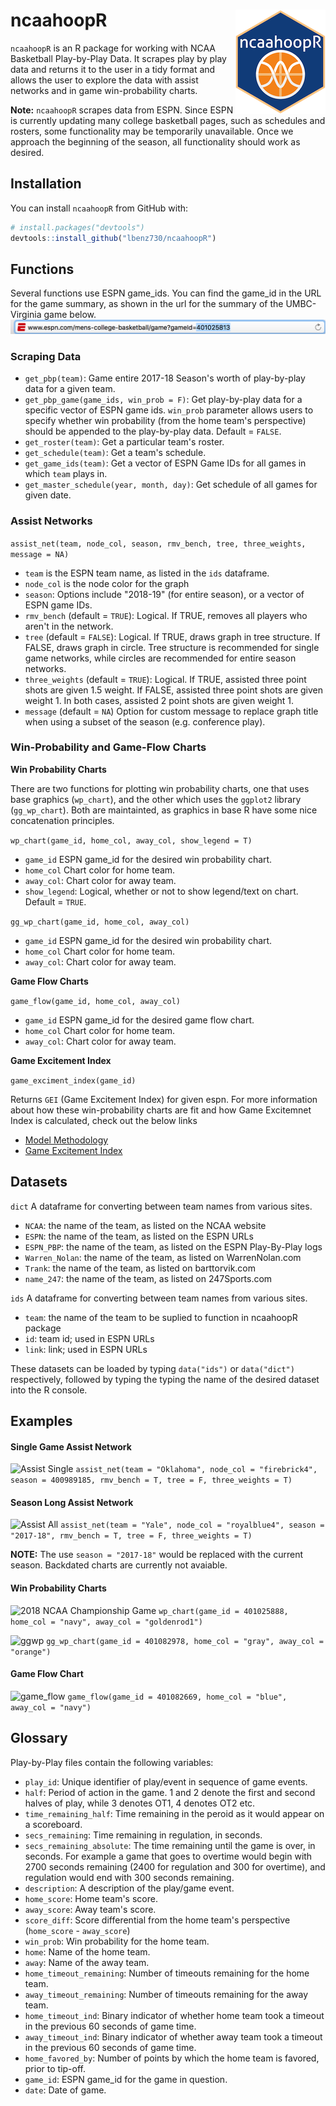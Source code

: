 # ncaahoopR <img src="figures/logo.png" align="right" />
`ncaahoopR` is an R package for working with NCAA Basketball Play-by-Play Data. It scrapes play by play data 
and returns it to the user in a tidy format and allows the user to explore the data with assist networks and in game win-probability charts.

__Note:__ `ncaahoopR` scrapes data from ESPN. Since ESPN is currently updating many college basketball pages, such as schedules and rosters,
some functionality may be temporarily unavailable. Once we approach the beginning of the season, all functionality should work as desired.


## Installation
You can install `ncaahoopR` from GitHub with:

``` r
# install.packages("devtools")
devtools::install_github("lbenz730/ncaahoopR")
```

## Functions
Several functions use ESPN game_ids. You can find the game_id in the URL for the game summary, 
as shown in the url for the summary of the UMBC-Virginia game below.
![game_id](figures/espn.png)

### Scraping Data
* ```get_pbp(team)```: Game entire 2017-18 Season's worth of play-by-play data for a given team.
* ```get_pbp_game(game_ids, win_prob = F)```:  Get play-by-play data for a specific vector of ESPN game ids. ```win_prob``` parameter allows users to specify whether win probability (from the home team's perspective) should be appended to the play-by-play data. Default = ```FALSE```.
* ```get_roster(team)```: Get a particular team's roster. 
* ```get_schedule(team)```: Get a team's schedule.
* ```get_game_ids(team)```: Get a vector of ESPN Game IDs for all games in which ```team``` plays in.
* ```get_master_schedule(year, month, day)```: Get schedule of all games for given date.

### Assist Networks

```assist_net(team, node_col, season, rmv_bench, tree, three_weights, message = NA)```

* ```team``` is the ESPN team name, as listed in the `ids` dataframe.
* ```node_col``` is the node color for the graph
* ```season```: Options include "2018-19" (for entire season), or a vector of ESPN game IDs. 
* ```rmv_bench``` (default = ```TRUE```): Logical. If TRUE, removes all players who aren't in the network. 
* ```tree``` (default = ```FALSE```): Logical. If TRUE, draws graph in tree structure. If FALSE, draws graph in circle. Tree structure is recommended for single game networks, while circles are recommended for entire season networks.
* ```three_weights``` (default = ```TRUE```): Logical. If TRUE, assisted three point shots are given 1.5 weight. If FALSE, assisted three point shots are given weight 1. In both cases, assisted 2 point shots are given weight 1. 
* ```message``` (default = ```NA```) Option for custom message to replace graph title when using a subset of the season (e.g. conference play).

### Win-Probability and Game-Flow Charts
__Win Probability Charts__

There are two functions for plotting win probability charts, one that uses base graphics (`wp_chart`), and the other which uses the ```ggplot2``` library (```gg_wp_chart```). Both are maintainted, as graphics in base R have some nice concatenation principles.

```wp_chart(game_id, home_col, away_col, show_legend = T)```

* ```game_id``` ESPN game_id for the desired win probability chart.
* ```home_col``` Chart color for home team.
* ```away_col```: Chart color for away team.
* ```show_legend```: Logical, whether or not to show legend/text on chart. Default = `TRUE`.


```gg_wp_chart(game_id, home_col, away_col)```

* ```game_id``` ESPN game_id for the desired win probability chart.
* ```home_col``` Chart color for home team.
* ```away_col```: Chart color for away team.

__Game Flow Charts__

```game_flow(game_id, home_col, away_col)```

* ```game_id``` ESPN game_id for the desired game flow chart.
* ```home_col``` Chart color for home team.
* ```away_col```: Chart color for away team.

__Game Excitement Index__

```game_exciment_index(game_id)```

Returns ```GEI``` (Game Excitement Index) for given espn. For more information about how these win-probability charts are fit and how Game Excitemnet Index is calculated, check out the below links

* [Model Methodology](https://sports.sites.yale.edu/ncaa-basketball-win-probability-model)
* [Game Excitement Index](https://sports.sites.yale.edu/game-excitement-index-part-ii)

## Datasets

```dict``` A dataframe for converting between team names from various sites.
 
 * ```NCAA```: the name of the team, as listed on the NCAA website
 * ```ESPN```: the name of the team, as listed on the ESPN URLs
 * ```ESPN_PBP```: the name of the team, as listed on the ESPN Play-By-Play logs
 * ```Warren_Nolan```: the name of the team, as listed on WarrenNolan.com
 * ```Trank```: the name of the team, as listed on barttorvik.com
 * ```name_247```: the name of the team, as listed on 247Sports.com

```ids``` A dataframe for converting between team names from various sites.
 
 * ```team```: the name of the team to be suplied to function in ncaahoopR package
 * ```id```: team id; used in ESPN URLs
 * ```link```: link; used in ESPN URLs
 
These datasets can be loaded by typing ```data("ids")``` or ```data("dict")``` respectively, followed by typing the typing the name of the desired dataset into the R console.

## Examples
#### Single Game Assist Network
![Assist Single](figures/oklahoma.png)
```assist_net(team = "Oklahoma", node_col = "firebrick4", season = 400989185, rmv_bench = T, tree = F, three_weights = T)```



#### Season Long Assist Network
![Assist All](figures/yale.png)
```assist_net(team = "Yale", node_col = "royalblue4", season = "2017-18", rmv_bench = T, tree = F, three_weights = T)```

__NOTE:__ The use ```season = "2017-18"``` would be replaced with the current season. Backdated charts are currently not avaiable.

#### Win Probability Charts
![2018 NCAA Championship Game](figures/wp_chart.png)
```wp_chart(game_id = 401025888, home_col = "navy", away_col = "goldenrod1")```

![ggwp](figures/gg_wp_chart.png)
```gg_wp_chart(game_id = 401082978, home_col = "gray", away_col = "orange")```
#### Game Flow Chart
![game_flow](figures/game_flow.png)
```game_flow(game_id = 401082669, home_col = "blue", away_col = "navy")```


## Glossary
Play-by-Play files contain the following variables:

* ```play_id```: Unique identifier of play/event in sequence of game events.
* ```half```: Period of action in the game. 1 and 2 denote the first and second halves of play, while 3 denotes OT1, 4 denotes OT2 etc.
* ```time_remaining_half```: Time remaining in the peroid as it would appear on a scoreboard.
* ```secs_remaining```: Time remaining in regulation, in seconds.
* ```secs_remaining_absolute```: The time remaining until the game is over, in seconds. For example a game that goes to overtime would begin with 2700 seconds remaining (2400 for regulation and 300 for overtime), and regulation would end with 300 seconds remaining.
* ```description```: A description of the play/game event.
* ```home_score```: Home team's score.
* ```away_score```: Away team's score.
* ```score_diff```: Score differential from the home team's perspective (```home_score``` - ```away_score```)
* ```win_prob```: Win probability for the home team.
* ```home```: Name of the home team.
* ```away```: Name of the away team.
* ```home_timeout_remaining```: Number of timeouts remaining for the home team.
* ```away_timeout_remaining```: Number of timeouts remaining for the away team.
* ```home_timeout_ind```: Binary indicator of whether home team took a timeout in the previous 60 seconds of game time.
* ```away_timeout_ind```: Binary indicator of whether away team took a timeout in the previous 60 seconds of game time.
* ```home_favored_by```: Number of points by which the home team is favored, prior to tip-off.
* ```game_id```: ESPN game_id for the game in question.
* ```date```: Date of game.
